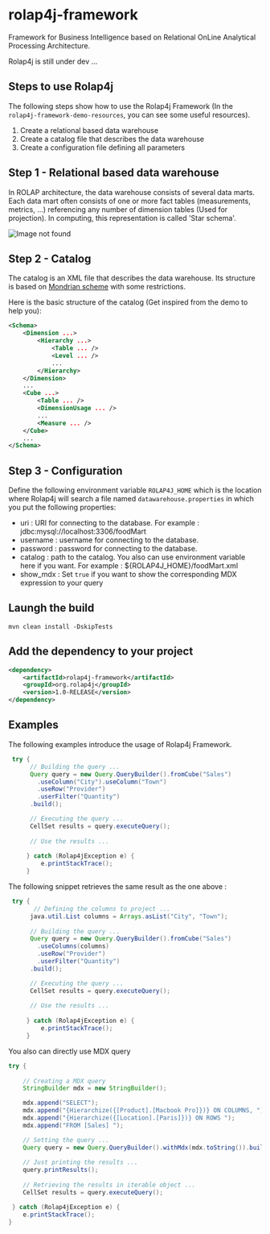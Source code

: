 # rolap4j-framework

Framework for Business Intelligence based on Relational OnLine Analytical Processing Architecture.

Rolap4j is still under dev ...

Steps to use Rolap4j
--------------------
The following steps show how to use the Rolap4j Framework (In the `rolap4j-framework-demo-resources`, you can see some useful resources).

1. Create a relational based data warehouse
2. Create a catalog file that describes the data warehouse
3. Create a configuration file defining all parameters

Step 1 - Relational based data warehouse
----------------------------------------

In ROLAP architecture, the data warehouse consists of several data marts. Each data mart often consists of one or more fact tables (measurements, metrics, ...) referencing any number of dimension tables (Used for projection).
In computing, this representation is called 'Star schema'. 

![Image not found](https://raw.githubusercontent.com/Andriantomanga/rolap4j-framework/master/rolap4j-star-schema.png "Star schema")

Step 2 - Catalog
----------------

The catalog is an XML file that describes the data warehouse. Its structure is based on
[Mondrian scheme]( http://mondrian.pentaho.com/documentation/schema.php) with some restrictions.

Here is the basic structure of the catalog (Get inspired from the demo to help you):

```xml
<Schema>
    <Dimension ...>
        <Hierarchy ...>
            <Table ... />
            <Level ... />
            ...
        </Hierarchy>
    </Dimension>
    ...
    <Cube ...>
        <Table ... />
        <DimensionUsage ... />
        ...
        <Measure ... />
    </Cube>
    ...
</Schema>
```

Step 3 - Configuration
----------------------

Define the following environment variable ```ROLAP4J_HOME``` which is the location where Rolap4j will 
search a file named ```datawarehouse.properties``` in which you put the following properties:

- uri : URI for connecting to the database. For example : jdbc\:mysql\://localhost:3306/foodMart
- username : username for connecting to the database.
- password : password for connecting to the database.
- catalog : path to the catalog. You also can use environment variable here if you want. For example : ${ROLAP4J_HOME}/foodMart.xml
- show_mdx : Set ```true``` if you want to show the corresponding MDX expression to your query

Laungh the build
----------------

```mvn clean install -DskipTests```

Add the dependency to your project
----------------------------------

```xml
<dependency>
	<artifactId>rolap4j-framework</artifactId>
	<groupId>org.rolap4j</groupId>
	<version>1.0-RELEASE</version>
</dependency>
```

Examples
--------

The following examples introduce the usage of Rolap4j Framework.
```java
 try {
      // Building the query ...
      Query query = new Query.QueryBuilder().fromCube("Sales")
        .useColumn("City").useColumn("Town")
        .useRow("Provider")
        .userFilter("Quantity")
      .build();

      // Executing the query ...
      CellSet results = query.executeQuery();
            
      // Use the results ...
            
     } catch (Rolap4jException e) {
         e.printStackTrace();
     }
```

The following snippet retrieves the same result as the one above :
```java
 try {
       // Defining the columns to project ...
      java.util.List columns = Arrays.asList("City", "Town");
      
      // Building the query ...
      Query query = new Query.QueryBuilder().fromCube("Sales")
        .useColumns(columns)
        .useRow("Provider")
        .userFilter("Quantity")
      .build();

      // Executing the query ...
      CellSet results = query.executeQuery();
            
      // Use the results ...
            
     } catch (Rolap4jException e) {
         e.printStackTrace();
     }
```
You also can directly use MDX query 
```java
try {
            
    // Creating a MDX query
    StringBuilder mdx = new StringBuilder();

    mdx.append("SELECT");
    mdx.append("{Hierarchize({[Product].[Macbook Pro]})} ON COLUMNS, ");
    mdx.append("{Hierarchize({[Location].[Paris]})} ON ROWS ");
    mdx.append("FROM [Sales] ");

    // Setting the query ...
    Query query = new Query.QueryBuilder().withMdx(mdx.toString()).build();
            
    // Just printing the results ...
    query.printResults();
            
    // Retrieving the results in iterable object ...
    CellSet results = query.executeQuery();

 } catch (Rolap4jException e) {
    e.printStackTrace();
}
```












